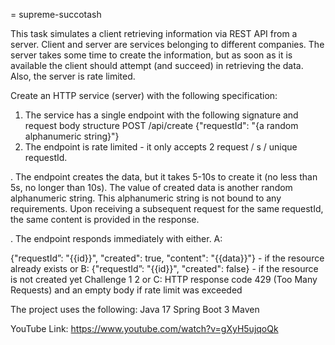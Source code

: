 = supreme-succotash

This task simulates a client retrieving information via REST API from a server.
Client and server are services belonging to different companies.
The server takes some time to create the information, but as soon as it is available the
client should attempt (and succeed) in retrieving the data. Also, the server is rate
limited.

Create an HTTP service (server) with the following specification:
1. The service has a single endpoint with the following signature and request body
   structure
   POST /api/create
   {"requestId": "{a random alphanumeric string}"}
2. The endpoint is rate limited - it only accepts 2 request / s / unique requestId.

. The endpoint creates the data, but it takes 5-10s to create it (no less than 5s, no
longer than 10s). The value of created data is another random alphanumeric string.
This alphanumeric string is not bound to any requirements.
Upon receiving a subsequent request for the same requestId, the same content is
provided in the response.

. The endpoint responds immediately with either.
A:

{"requestId”: "{{id}}", "created": true, "content": "{{data}}"} - if the resource already exists
or B:
{"requestId”: "{{id}}", "created": false} - if the resource is not created yet
Challenge 1
2
or C:
HTTP response code 429 (Too Many Requests) and an empty body if rate limit was
exceeded

The project uses the following:
Java 17
Spring Boot 3
Maven


YouTube Link:
https://www.youtube.com/watch?v=gXyH5ujqoQk